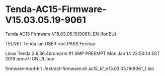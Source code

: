 # Tenda-AC15-Firmware-V15.03.05.19-9061

Tenda AC15 Firmware V15.03.05.19(9061)_EN (for EU)

TELNET Tenda.lan
USER root
PASS Fireitup

Linux Tenda 2.6.36.4brcmarm #1 SMP PREEMPT Mon Jan 14 23:50:14 EST 2019 armv7l GNU/Linux



firmware-mod-kit
./extract-firmware.sh  ac15_kf_V15.03.05.19(9061_).bin



